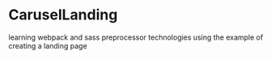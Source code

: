 # CaruselLanding

learning webpack and sass preprocessor technologies using the example of creating a landing page
